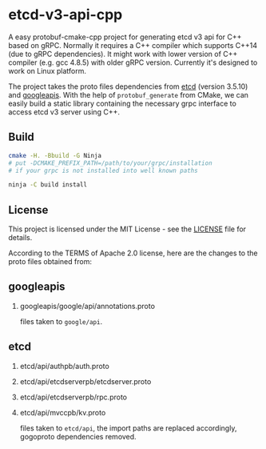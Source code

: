 # etcd-v3-api-cpp
A easy protobuf-cmake-cpp project for generating etcd v3 api for C++ based on gRPC.
Normally it requires a C++ compiler which supports C++14 (due to gRPC dependencies).
It might work with lower version of C++ compiler (e.g. gcc 4.8.5) with older gRPC version.
Currently it's designed to work on Linux platform.

The project takes the proto files dependencies from [etcd](https://github.com/etcd-io/etcd.git) (version 3.5.10) and [googleapis](https://github.com/googleapis/googleapis.git). With the help of `protobuf_generate` from CMake, we can easily build a static library containing the necessary grpc interface to access etcd v3 server using C++.


## Build
```bash
cmake -H. -Bbuild -G Ninja
# put -DCMAKE_PREFIX_PATH=/path/to/your/grpc/installation
# if your grpc is not installed into well known paths

ninja -C build install
```
## License
This project is licensed under the MIT License - see the [LICENSE](LICENSE) file for details.

According to the TERMS of Apache 2.0 license, here are the changes to the proto files obtained from:

## googleapis

1. googleapis/google/api/annotations.proto

   files taken to `google/api`.

## etcd

1. etcd/api/authpb/auth.proto
2. etcd/api/etcdserverpb/etcdserver.proto
3. etcd/api/etcdserverpb/rpc.proto
4. etcd/api/mvccpb/kv.proto

   files taken to `etcd/api`, the import paths are replaced accordingly, gogoproto dependencies removed.
